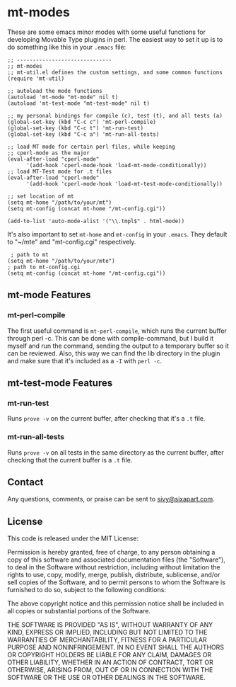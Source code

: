 # mt-modes

These are some emacs minor modes with some useful functions for developing Movable Type plugins in perl. The easiest way to set it up is to do something like this in your `.emacs` file:

	;; ------------------------------
	;; mt-modes
	;; mt-util.el defines the custom settings, and some common functions
	(require 'mt-util)

	;; autoload the mode functions
	(autoload 'mt-mode "mt-mode" nil t)
	(autoload 'mt-test-mode "mt-test-mode" nil t)

	;; my personal bindings for compile (c), test (t), and all tests (a)
	(global-set-key (kbd "C-c c") 'mt-perl-compile)
	(global-set-key (kbd "C-c t") 'mt-run-test)
	(global-set-key (kbd "C-c a") 'mt-run-all-tests)

	;; load MT mode for certain perl files, while keeping
	;; cperl-mode as the major
	(eval-after-load "cperl-mode"
	      '(add-hook 'cperl-mode-hook 'load-mt-mode-conditionally))
	;; load MT-Test mode for .t files
	(eval-after-load "cperl-mode"
	      '(add-hook 'cperl-mode-hook 'load-mt-test-mode-conditionally))

	;; set location of mt
	(setq mt-home "/path/to/your/mt")
	(setq mt-config (concat mt-home "/mt-config.cgi"))

	(add-to-list 'auto-mode-alist '("\\.tmpl$" . html-mode))

It's also important to set `mt-home` and `mt-config` in your `.emacs`. They default to "~/mte" and "mt-config.cgi" respectively.
    
     ; path to mt
    (setq mt-home "/path/to/your/mte")
    ; path to mt-config.cgi
    (setq mt-config (concat mt-home "/mt-config.cgi"))

## mt-mode Features

### mt-perl-compile

The first useful command is `mt-perl-compile`, which runs the current buffer through perl -c. This can be done with compile-command, but I build it myself and run the command, sending the output to a temporary buffer so it can be reviewed. Also, this way we can find the lib directory in the plugin and make sure that it's included as a `-I` with `perl -c`.

## mt-test-mode Features

### mt-run-test

Runs `prove -v` on the current buffer, after checking that it's a `.t` file.

### mt-run-all-tests

Runs `prove -v` on all tests in the same directory as the current buffer, after checking that the current buffer is a `.t` file.

## Contact

Any questions, comments, or praise can be sent to <sivy@sixapart.com>.

## License

This code is released under the MIT License:

Permission is hereby granted, free of charge, to any person obtaining a copy
of this software and associated documentation files (the "Software"), to deal
in the Software without restriction, including without limitation the rights
to use, copy, modify, merge, publish, distribute, sublicense, and/or sell
copies of the Software, and to permit persons to whom the Software is
furnished to do so, subject to the following conditions:

The above copyright notice and this permission notice shall be included in
all copies or substantial portions of the Software.

THE SOFTWARE IS PROVIDED "AS IS", WITHOUT WARRANTY OF ANY KIND, EXPRESS OR
IMPLIED, INCLUDING BUT NOT LIMITED TO THE WARRANTIES OF MERCHANTABILITY,
FITNESS FOR A PARTICULAR PURPOSE AND NONINFRINGEMENT. IN NO EVENT SHALL THE
AUTHORS OR COPYRIGHT HOLDERS BE LIABLE FOR ANY CLAIM, DAMAGES OR OTHER
LIABILITY, WHETHER IN AN ACTION OF CONTRACT, TORT OR OTHERWISE, ARISING FROM,
OUT OF OR IN CONNECTION WITH THE SOFTWARE OR THE USE OR OTHER DEALINGS IN
THE SOFTWARE.
